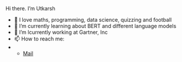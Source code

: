 Hi there. I’m Utkarsh
- 👀 I love maths, programming, data science, quizzing and football
- 🌱 I’m currently learning about BERT and different language models
- 💞️ I’m lcurrently working at Gartner, Inc
- 📫 How to reach me:
- * [Mail](utkarshranjan@hotmail.com)

<!---
RanjanUtkarsh/RanjanUtkarsh is a ✨ special ✨ repository because its `README.md` (this file) appears on your GitHub profile.
You can click the Preview link to take a look at your changes.
--->
